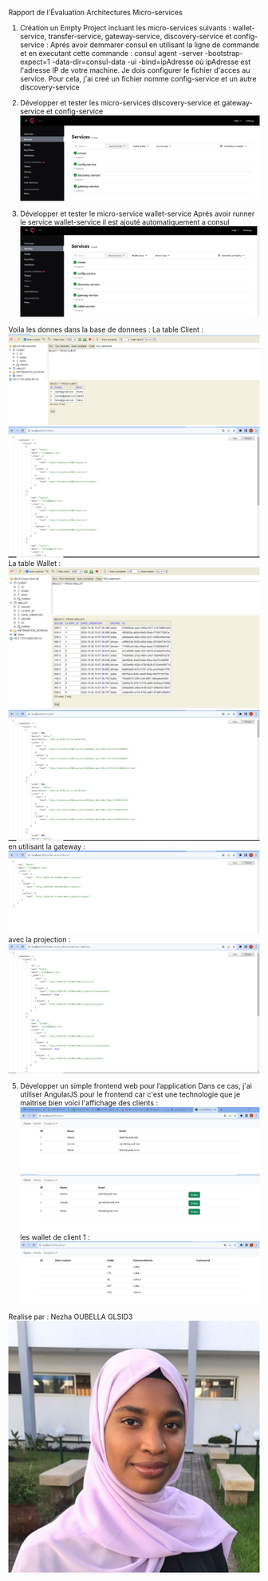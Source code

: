 Rapport de l'Évaluation Architectures Micro-services

1. Création un Empty Project incluant les micro-services suivants : wallet-service, transfer-service, gateway-service, discovery-service et config-service :
Aprés avoir demmarer consul en utilisant la ligne de commande et en executant cette commande :
consul agent -server -bootstrap-expect=1 -data-dir=consul-data -ui -bind=ipAdresse
où ipAdresse est l'adresse IP de votre machine.
Je dois configurer le fichier d'acces au service. Pour cela, j'ai creé un fichier nomme config-service et un autre discovery-service

2. Développer et tester les micro-services discovery-service et gateway-service et config-service
![Alt text](image.png)
3. Développer et tester le micro-service wallet-service
Aprés avoir runner le service wallet-service il est ajouté automatiquement a consul
![Alt text](image-1.png)

Voila les donnes dans la base de donnees :
La table Client :
![Alt text](image-2.png)
![Alt text](image-4.png)
La table Wallet :
![Alt text](image-3.png)
![Alt text](image-5.png)
en utilisant la gateway :
![Alt text](image-6.png)
avec la projection :
![Alt text](image-7.png)

5. Développer un simple frontend web pour l’application
Dans ce cas, j'ai utiliser AngularJS pour le frontend car c'est une technologie que je maitrise bien
voici l'affichage des clients :
![Alt text](image-8.png)
![Alt text](image-9.png)
les wallet de client 1 :
![Alt text](image-10.png)


Realise par :
Nezha OUBELLA
GLSID3
![Alt text](<My picture.jpg>)